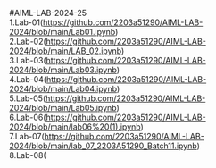 #AIML-LAB-2024-25  
1.Lab-01(https://github.com/2203a51290/AIML-LAB-2024/blob/main/Lab01.ipynb)  
2.Lab-02(https://github.com/2203a51290/AIML-LAB-2024/blob/main/LAB_02.ipynb)  
3.Lab-03(https://github.com/2203a51290/AIML-LAB-2024/blob/main/Lab03.ipynb)  
4.Lab-04(https://github.com/2203a51290/AIML-LAB-2024/blob/main/Lab04.ipynb)  
5.Lab-05(https://github.com/2203a51290/AIML-LAB-2024/blob/main/Lab05.ipynb)  
6.Lab-06(https://github.com/2203a51290/AIML-LAB-2024/blob/main/lab06%20(1).ipynb)  
7.Lab-07(https://github.com/2203a51290/AIML-LAB-2024/blob/main/lab_07_2203A51290_Batch11.ipynb)  
8.Lab-08(

